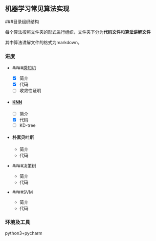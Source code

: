 ## 机器学习常见算法实现 #
###目录组织结构

每个算法按照文件夹的形式进行组织，文件夹下分为**代码文件**和**算法讲解文件**

其中算法讲解文件的格式为markdown。

### 进度 #

- ####[感知机](./perceptron/ReadMe.pdf)

  - [x] 简介
  - [x] 代码
  - [ ] 收敛性证明

- #### [KNN](./knn/ReadMe.md)

  - [ ] 简介
  - [x] 代码
  - [ ] KD-tree

- #### 朴素贝叶斯

  - 简介
  - 代码

- ####决策树

  - 简介
  - 代码

- ####SVM

  - 简介
  - 代码

### 环境及工具 ##

python3+pycharm





